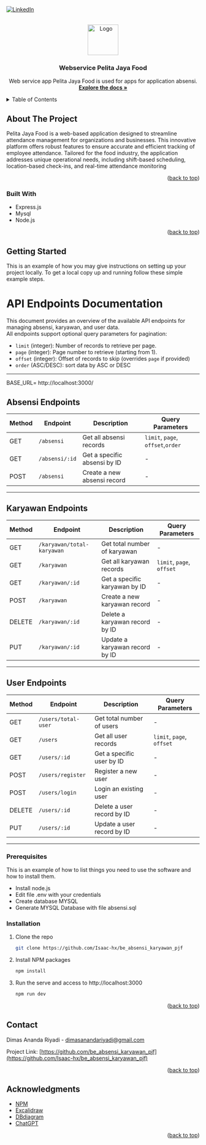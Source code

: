 <!-- Improved compatibility of back to top link: See: https://github.com/othneildrew/Best-README-Template/pull/73 -->
<a id="readme-top"></a>
<!--
*** Thanks for checking out the Best-README-Template. If you have a suggestion
*** that would make this better, please fork the repo and create a pull request
*** or simply open an issue with the tag "enhancement".
*** Don't forget to give the project a star!
*** Thanks again! Now go create something AMAZING! :D
-->



<!-- PROJECT SHIELDS -->
<!--
*** I'm using markdown "reference style" links for readability.
*** Reference links are enclosed in brackets [ ] instead of parentheses ( ).
*** See the bottom of this document for the declaration of the reference variables
*** for contributors-url, forks-url, etc. This is an optional, concise syntax you may use.
*** https://www.markdownguide.org/basic-syntax/#reference-style-links
-->

[![LinkedIn][linkedin-shield]](https://www.linkedin.com/in/dimas-ananda-riyadi/)



<!-- PROJECT LOGO -->
<br />
<div align="center">
  <a href="https://github.com/Isaac-hx/be_absensi_karyawan_pjf">
    <img src="https://www.appsheet.com:443/fsimage.png?appid=17e0bb7a-a537-420f-af51-187d6b91acd3&datasource=google&filename=DocId%3D11dr6cJPOOmbu7P7nnZss_hfLnXcI4BFP&signature=421a0cb31d0018472a0042cffc99ec6275f59a764299d7273d043f05e01d2272&tableprovider=google&userid=982101234" alt="Logo" width="80" height="80">
  </a>

<h3 align="center">Webservice Pelita Jaya Food</h3>

  <p align="center">
   Web service app Pelita Jaya Food is used for apps for application absensi.
    <br />
    <a href="https://github.com/Isaac-hx/be_absensi_karyawan_pjfe"><strong>Explore the docs »</strong></a>

  </p>
</div>



<!-- TABLE OF CONTENTS -->
<details>
  <summary>Table of Contents</summary>
  <ol>
    <li>
      <a href="#about-the-project">About The Project</a>
      <ul>
        <li><a href="#built-with">Built With</a></li>
      </ul>
    </li>
    <li>
      <a href="#getting-started">Getting Started</a>
      <ul>
        <li><a href="#prerequisites">Prerequisites</a></li>
        <li><a href="#installation">Installation</a></li>
      </ul>
    </li>
    <li><a href="#contact">Contact</a></li>
    <li><a href="#acknowledgments">Acknowledgments</a></li>
  </ol>
</details>



<!-- ABOUT THE PROJECT -->
## About The Project
Pelita Jaya Food is a web-based application designed to streamline attendance management for organizations and businesses. This innovative platform offers robust features to ensure accurate and efficient tracking of employee attendance. Tailored for the food industry, the application addresses unique operational needs, including shift-based scheduling, location-based check-ins, and real-time attendance monitoring

<p align="right">(<a href="#readme-top">back to top</a>)</p>



### Built With

* Express.js
* Mysql
* Node.js


<p align="right">(<a href="#readme-top">back to top</a>)</p>



<!-- GETTING STARTED -->
## Getting Started

This is an example of how you may give instructions on setting up your project locally.
To get a local copy up and running follow these simple example steps.

# API Endpoints Documentation

This document provides an overview of the available API endpoints for managing absensi, karyawan, and user data.  
All endpoints support optional query parameters for pagination:  

- `limit` (integer): Number of records to retrieve per page.  
- `page` (integer): Page number to retrieve (starting from 1).  
- `offset` (integer): Offset of records to skip (overrides `page` if provided)
- `order` (ASC/DESC): sort data by ASC or DESC

---
BASE_URL= http://localhost:3000/

## **Absensi Endpoints**

| Method | Endpoint         | Description                          | Query Parameters             |
|--------|------------------|--------------------------------------|------------------------------|
| GET    | `/absensi`       | Get all absensi records              | `limit`, `page`, `offset`,`order`    |
| GET    | `/absensi/:id`   | Get a specific absensi by ID         | -                            |
| POST   | `/absensi`       | Create a new absensi record          | -                            |

---

## **Karyawan Endpoints**

| Method | Endpoint             | Description                          | Query Parameters             |
|--------|----------------------|--------------------------------------|------------------------------|
| GET    | `/karyawan/total-karyawan` | Get total number of karyawan        | -                            |
| GET    | `/karyawan`          | Get all karyawan records             | `limit`, `page`, `offset`    |
| GET    | `/karyawan/:id`      | Get a specific karyawan by ID        | -                            |
| POST   | `/karyawan`          | Create a new karyawan record         | -                            |
| DELETE | `/karyawan/:id`      | Delete a karyawan record by ID       | -                            |
| PUT    | `/karyawan/:id`      | Update a karyawan record by ID       | -                            |

---

## **User Endpoints**

| Method | Endpoint             | Description                          | Query Parameters             |
|--------|----------------------|--------------------------------------|------------------------------|
| GET    | `/users/total-user`  | Get total number of users            | -                            |
| GET    | `/users`             | Get all user records                 | `limit`, `page`, `offset`    |
| GET    | `/users/:id`         | Get a specific user by ID            | -                            |
| POST   | `/users/register`    | Register a new user                  | -                            |
| POST   | `/users/login`       | Login an existing user               | -                            |
| DELETE | `/users/:id`         | Delete a user record by ID           | -                            |
| PUT    | `/users/:id`         | Update a user record by ID           | -                            |

---

### Prerequisites

This is an example of how to list things you need to use the software and how to install them.

* Install node.js 
* Edit file .env with your credentials
* Create database MYSQL
* Generate MYSQL Database with file absensi.sql



### Installation


1. Clone the repo
   ```sh
   git clone https://github.com/Isaac-hx/be_absensi_karyawan_pjf
   ```
2. Install NPM packages
   ```sh
   npm install
   ```
3. Run the serve and access to http://localhost:3000 
    ```sh
    npm run dev
    ```



<p align="right">(<a href="#readme-top">back to top</a>)</p>




<!-- CONTACT -->
## Contact

Dimas Ananda Riyadi - dimasanandariyadi@gmail.com

Project Link: [https://github.com/be_absensi_karyawan_pjf](https://github.com/Isaac-hx/be_absensi_karyawan_pjf)

<p align="right">(<a href="#readme-top">back to top</a>)</p>



<!-- ACKNOWLEDGMENTS -->
## Acknowledgments

* [NPM](http://npmjs.com/)
* [Excalidraw](https://excalidraw.com/)
* [DBdiagram](https://dbdiagram.io/)
* [ChatGPT](https://chatgpt.com/)


<p align="right">(<a href="#readme-top">back to top</a>)</p>



<!-- MARKDOWN LINKS & IMAGES -->
<!-- https://www.markdownguide.org/basic-syntax/#reference-style-links -->
[contributors-shield]: https://img.shields.io/github/contributors/github_username/repo_name.svg?style=for-the-badge
[contributors-url]: https://github.com/github_username/repo_name/graphs/contributors
[forks-shield]: https://img.shields.io/github/forks/github_username/repo_name.svg?style=for-the-badge
[forks-url]: https://github.com/github_username/repo_name/network/members
[stars-shield]: https://img.shields.io/github/stars/github_username/repo_name.svg?style=for-the-badge
[stars-url]: https://github.com/github_username/repo_name/stargazers
[issues-shield]: https://img.shields.io/github/issues/github_username/repo_name.svg?style=for-the-badge
[issues-url]: https://github.com/github_username/repo_name/issues
[license-shield]: https://img.shields.io/github/license/github_username/repo_name.svg?style=for-the-badge
[license-url]: https://github.com/github_username/repo_name/blob/master/LICENSE.txt
[linkedin-shield]: https://img.shields.io/badge/-LinkedIn-black.svg?style=for-the-badge&logo=linkedin&colorB=555
[linkedin-url]: https://linkedin.com/in/linkedin_username
[product-screenshot]: images/screenshot.png
[Next.js]: https://img.shields.io/badge/next.js-000000?style=for-the-badge&logo=nextdotjs&logoColor=white
[Next-url]: https://nextjs.org/
[React.js]: https://img.shields.io/badge/React-20232A?style=for-the-badge&logo=react&logoColor=61DAFB
[React-url]: https://reactjs.org/
[Vue.js]: https://img.shields.io/badge/Vue.js-35495E?style=for-the-badge&logo=vuedotjs&logoColor=4FC08D
[Vue-url]: https://vuejs.org/
[Angular.io]: https://img.shields.io/badge/Angular-DD0031?style=for-the-badge&logo=angular&logoColor=white
[Angular-url]: https://angular.io/
[Svelte.dev]: https://img.shields.io/badge/Svelte-4A4A55?style=for-the-badge&logo=svelte&logoColor=FF3E00
[Svelte-url]: https://svelte.dev/
[Laravel.com]: https://img.shields.io/badge/Laravel-FF2D20?style=for-the-badge&logo=laravel&logoColor=white
[Laravel-url]: https://laravel.com
[Bootstrap.com]: https://img.shields.io/badge/Bootstrap-563D7C?style=for-the-badge&logo=bootstrap&logoColor=white
[Bootstrap-url]: https://getbootstrap.com
[JQuery.com]: https://img.shields.io/badge/jQuery-0769AD?style=for-the-badge&logo=jquery&logoColor=white
[JQuery-url]: https://jquery.com 